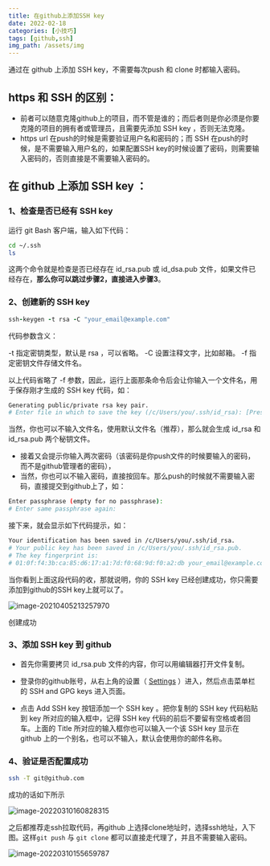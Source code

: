 ```yaml
---
title: 在github上添加SSH key
date: 2022-02-18
categories: [小技巧]
tags: [github,ssh]  
img_path: /assets/img
---
```



通过在 github 上添加 SSH key，不需要每次push 和 clone 时都输入密码。

## https 和 SSH 的区别：

- 前者可以随意克隆github上的项目，而不管是谁的；而后者则是你必须是你要克隆的项目的拥有者或管理员，且需要先添加 SSH key ，否则无法克隆。
- https url 在push的时候是需要验证用户名和密码的；而 SSH 在push的时候，是不需要输入用户名的，如果配置SSH key的时候设置了密码，则需要输入密码的，否则直接是不需要输入密码的。

## 在 github 上添加 SSH key ：

### **1、检查是否已经有 SSH key**

运行 git Bash 客户端，输入如下代码：

```bash
cd ~/.ssh
ls
```

这两个命令就是检查是否已经存在 id_rsa.pub 或 id_dsa.pub 文件，如果文件已经存在，**那么你可以跳过步骤2，直接进入步骤3**。

### **2、创建新的 SSH key**

```ruby
ssh-keygen -t rsa -C "your_email@example.com"
```

代码参数含义：

-t 指定密钥类型，默认是 rsa ，可以省略。
 -C 设置注释文字，比如邮箱。
 -f 指定密钥文件存储文件名。

以上代码省略了 -f 参数，因此，运行上面那条命令后会让你输入一个文件名，用于保存刚才生成的 SSH key 代码，如：

```bash
Generating public/private rsa key pair.
# Enter file in which to save the key (/c/Users/you/.ssh/id_rsa): [Press enter]
```

当然，你也可以不输入文件名，使用默认文件名（推荐），那么就会生成 id_rsa 和 id_rsa.pub 两个秘钥文件。

- 接着又会提示你输入两次密码（该密码是你push文件的时候要输入的密码，而不是github管理者的密码），
- 当然，你也可以不输入密码，直接按回车。那么push的时候就不需要输入密码，直接提交到github上了，如：

```bash
Enter passphrase (empty for no passphrase): 
# Enter same passphrase again:
```

接下来，就会显示如下代码提示，如：

```bash
Your identification has been saved in /c/Users/you/.ssh/id_rsa.
# Your public key has been saved in /c/Users/you/.ssh/id_rsa.pub.
# The key fingerprint is:
# 01:0f:f4:3b:ca:85:d6:17:a1:7d:f0:68:9d:f0:a2:db your_email@example.com
```

当你看到上面这段代码的收，那就说明，你的 SSH key 已经创建成功，你只需要添加到github的SSH key上就可以了。

![image-20210405213257970](github设置并添加ssh.assets/image-20210405213257970.png)

创建成功

### **3、添加 SSH key 到 github**

- 首先你需要拷贝 id_rsa.pub 文件的内容，你可以用编辑器打开文件复制。

- 登录你的github账号，从右上角的设置（ [Settings](https://link.jianshu.com?t=https://github.com/settings) ）进入，然后点击菜单栏的 SSH and GPG keys 进入页面。
- 点击 Add SSH key 按钮添加一个 SSH key 。把你复制的 SSH key 代码粘贴到 key 所对应的输入框中，记得 SSH key 代码的前后不要留有空格或者回车。上面的 Title 所对应的输入框你也可以输入一个该 SSH key 显示在 github 上的一个别名，也可以不输入，默认会使用你的邮件名称。

### 4、验证是否配置成功

```bash
ssh -T git@github.com
```
成功的话如下所示

![image-20220310160828315](github设置并添加ssh.assets/image-20220310160828315.png)

之后都推荐走ssh拉取代码，再github 上选择clone地址时，选择ssh地址，入下图。这样`git push` 与 `git clone` 都可以直接走代理了，并且不需要输入密码。

![image-20220310155659787](github设置并添加ssh.assets/image-20220310155659787.png)